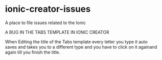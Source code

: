 ionic-creator-issues
====================

A place to file issues related to the Ionic 

A BUG IN THE TABS TEMPLATE IN IONIC CREATOR

When Editing the title of the Tabs template every letter you type it auto saves and takes you to a different type and you have to click on it againand again till you finish the title.

